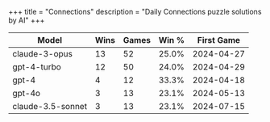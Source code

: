 +++
title = "Connections"
description = "Daily Connections puzzle solutions by AI"
+++

| Model | Wins | Games | Win % | First Game  |
|-------|------|-------------|----------------|------------|
| claude-3-opus | 13 | 52 | 25.0% | 2024-04-27 |
| gpt-4-turbo | 12 | 50 | 24.0% | 2024-04-29 |
| gpt-4 | 4 | 12 | 33.3% | 2024-04-18 |
| gpt-4o | 3 | 13 | 23.1% | 2024-05-13 |
| claude-3.5-sonnet | 3 | 13 | 23.1% | 2024-07-15 |
